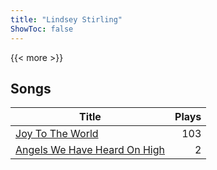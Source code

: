 ```yaml
---
title: "Lindsey Stirling"
ShowToc: false
---
```


{{< more >}}

## Songs
Title | Plays 
----- | -----: 
[Joy To The World](/songs/joy-to-the-world) | 103
[Angels We Have Heard On High](/songs/angels-we-have-heard-on-high) | 2


